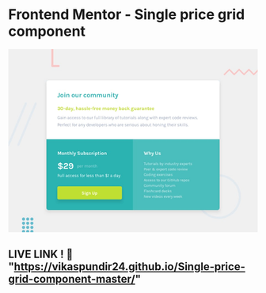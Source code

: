 # Frontend Mentor - Single price grid component

![Design preview for the Single price grid component coding challenge](./design/desktop-preview.jpg)

## LIVE LINK ! 👋 "https://vikaspundir24.github.io/Single-price-grid-component-master/"

